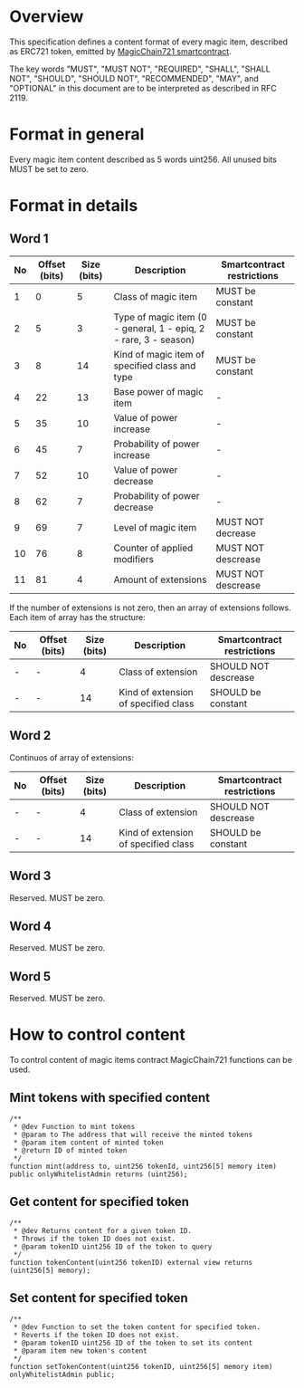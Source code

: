 # Overview

This specification defines a content format of every magic item, described as ERC721 token, emitted by [MagicChain721 smartcontract](https://github.com/magicchain/magicchain-blockchain/blob/master/smartcontracts/MagicChain721.sol).

The key words "MUST", "MUST NOT", "REQUIRED", "SHALL", "SHALL NOT", "SHOULD", "SHOULD NOT", "RECOMMENDED", "MAY", and "OPTIONAL" in this document are to be interpreted as described in RFC 2119.

# Format in general

Every magic item content described as 5 words uint256. All unused bits MUST be set to zero.

# Format in details

## Word 1

No|Offset (bits)|Size (bits)|Description|Smartcontract restrictions
--------|--------|--------|--------|--------
1|0|5|Class of magic item|MUST be constant
2|5|3|Type of magic item (0 - general, 1 - epiq, 2 - rare, 3 - season)|MUST be constant
3|8|14|Kind of magic item of specified class and type|MUST be constant
4|22|13|Base power of magic item|-
5|35|10|Value of power increase|-
6|45|7|Probability of power increase|-
7|52|10|Value of power decrease|-
8|62|7|Probability of power decrease|-
9|69|7|Level of magic item|MUST NOT decrease
10|76|8|Counter of applied modifiers|MUST NOT descrease
11|81|4|Amount of extensions|MUST NOT descrease

If the number of extensions is not zero, then an array of extensions follows. Each item of array has the structure:

No|Offset (bits)|Size (bits)|Description|Smartcontract restrictions
--------|--------|--------|--------|--------
-|-|4|Class of extension|SHOULD NOT descrease
-|-|14|Kind of extension of specified class|SHOULD be constant

## Word 2

Continuos of array of extensions:

No|Offset (bits)|Size (bits)|Description|Smartcontract restrictions
--------|--------|--------|--------|--------
-|-|4|Class of extension|SHOULD NOT descrease
-|-|14|Kind of extension of specified class|SHOULD be constant

## Word 3

Reserved. MUST be zero.

## Word 4

Reserved. MUST be zero.

## Word 5

Reserved. MUST be zero.

# How to control content

To control content of magic items contract MagicChain721 functions can be used.


## Mint tokens with specified content

    /**
     * @dev Function to mint tokens
     * @param to The address that will receive the minted tokens
     * @param item content of minted token
     * @return ID of minted token
     */
    function mint(address to, uint256 tokenId, uint256[5] memory item) public onlyWhitelistAdmin returns (uint256);

## Get content for specified token

    /**
     * @dev Returns content for a given token ID.
     * Throws if the token ID does not exist.
     * @param tokenID uint256 ID of the token to query
     */
    function tokenContent(uint256 tokenID) external view returns (uint256[5] memory);

## Set content for specified token

    /**
     * @dev Function to set the token content for specified token.
     * Reverts if the token ID does not exist.
     * @param tokenID uint256 ID of the token to set its content
     * @param item new token's content
     */
    function setTokenContent(uint256 tokenID, uint256[5] memory item) onlyWhitelistAdmin public;
